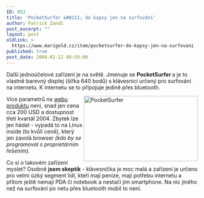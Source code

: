 ```yaml
---
ID: 852
title: 'PocketSurfer &#8211; do kapsy jen na surfování'
author: Patrick Zandl
post_excerpt: ""
layout: post
oldlink: >
  https://www.marigold.cz/item/pocketsurfer-do-kapsy-jen-na-surfovani
published: true
post_date: 2004-02-12 08:59:00
---
```

<p>
Další jednoúčelové zařízení je na světě. Jmenuje se <STRONG>PocketSurfer </STRONG>a je to vlastně barevný displej (šířka 640 bodů) s klávesnicí určený pro surfování na internetu. K internetu se to připojuje jedině přes bluetooth. </p>

<p>
<IMG height=172 alt=PocketSurfer src="/wp-content/uploads/pocketsurfer.jpg" width=300 align=right>Více parametrů na <A href="http://www.pocketsurfer.net/">webu produktu</A> není, snad jen cena cca 200 USD a dostupnost třetí kvartál 2004. Zbytek lze jen hádat - vypadá to na Linux inside (to kvůli ceně), který jen zavolá browser <EM>(kdo by se programoval s proprietárním řešením).</EM> </p>

<p>
Co si o takovém zařízení myslet? Osobně <STRONG>jsem&#160;skeptik</STRONG> - klávesnička je moc malá a zařízení je určeno pro velmi úzký segment lidí, kteří mají peníze, mají potřebu internetu a přitom ještě nemají PDA či notebook a nestačí jim smartphone. Na nic jiného než na surfování po netu přes bluetooth mobil to není. </p>
